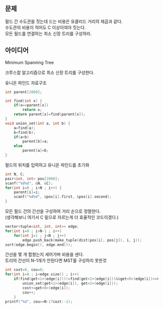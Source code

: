 ## 문제
필드 간 수도관을 짓는데 드는 비용은 유클리드 거리의 제곱과 같다.  
수도관의 비용이 적어도 C 이상이여야 짓는다.  
모든 필드를 연결하는 최소 신장 트리를 구성하라.

## 아이디어
Minimum Spanning Tree

크루스칼 알고리즘으로 최소 신장 트리를 구성한다.

유니온 파인드 자료구조
```cpp
int parent[2000];

int find(int x) {
	if(x==parent[x])
		return x;
	return parent[x]=find(parent[x]);
}
void union_set(int a, int b) {
	a=find(a);
	b=find(b);
	if(a<b)
		parent[b]=a;
	else
		parent[a]=b;
}
```
필드의 위치를 입력하고 유니온 파인드를 초기화
```cpp
int N, C;
pair<int, int> pos[2000];
scanf("%d%d", &N, &C);
for(int i=0 ; i<N ; i++) {
	parent[i]=i;
	scanf("%d%d", &pos[i].first, &pos[i].second);
}
```
모든 필드 간의 간선을 구성하여 거리 순으로 정렬한다.  
(생각해보니 여기서 C 밑으로 자르는게 더 효율적인 코드이겠다.)
```cpp
vector<tuple<int, int, int>> edge;
for(int i=0 ; i<N-1 ; i++)
	for(int j=1 ; j<N ; j++)
		edge.push_back(make_tuple(dist(pos[i], pos[j]), i, j));
sort(edge.begin(), edge.end());
```
간선을 몇 개 합쳤는지 세어가며 비용을 센다.  
트리의 간선이 N-1개가 안된다면 MST를 구성하지 못한것
```cpp
int cost=0, cou=0;
for(int i=0 ; i<edge.size() ; i++)
	if(find(get<1>(edge[i]))!=find(get<2>(edge[i]))&&get<0>(edge[i])>=C) {
		union_set(get<1>(edge[i]), get<2>(edge[i]));
		cost+=get<0>(edge[i]);
		cou++;
	}
printf("%d", cou==N-1?cost:-1);
```